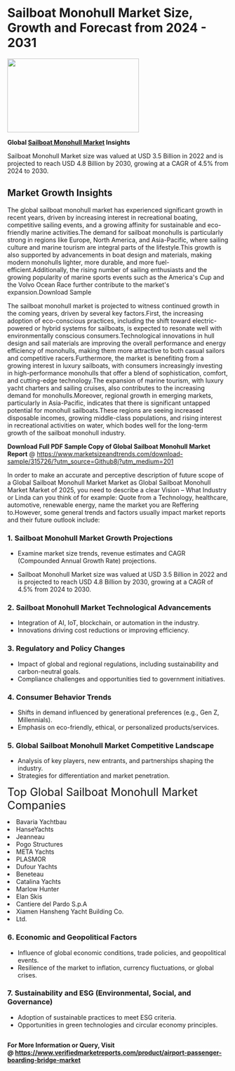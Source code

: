 <H1>Sailboat Monohull Market Size, Growth and Forecast from 2024 - 2031</H1><img class="aligncenter size-medium wp-image-584254" src="https://thirdeyenews.in/wp-content/uploads/2024/09/Global-Market-Research-300x168.jpeg" alt="" width="300" height="168" /><p><strong>Global&nbsp;<a href="https://www.marketsizeandtrends.com/download-sample/315726/?utm_source=Github8j?utm_medium=201">Sailboat Monohull Market</a> Insights</strong></p><p>Sailboat Monohull Market size was valued at USD 3.5 Billion in 2022 and is projected to reach USD 4.8 Billion by 2030, growing at a CAGR of 4.5% from 2024 to 2030.</p><p><h2>Market Growth Insights</h2> <p>The global sailboat monohull market has experienced significant growth in recent years, driven by increasing interest in recreational boating, competitive sailing events, and a growing affinity for sustainable and eco-friendly marine activities.The demand for sailboat monohulls is particularly strong in regions like Europe, North America, and Asia-Pacific, where sailing culture and marine tourism are integral parts of the lifestyle.This growth is also supported by advancements in boat design and materials, making modern monohulls lighter, more durable, and more fuel-efficient.Additionally, the rising number of sailing enthusiasts and the growing popularity of marine sports events such as the America's Cup and the Volvo Ocean Race further contribute to the market's expansion.Download Sample </p> <p>The sailboat monohull market is projected to witness continued growth in the coming years, driven by several key factors.First, the increasing adoption of eco-conscious practices, including the shift toward electric-powered or hybrid systems for sailboats, is expected to resonate well with environmentally conscious consumers.Technological innovations in hull design and sail materials are improving the overall performance and energy efficiency of monohulls, making them more attractive to both casual sailors and competitive racers.Furthermore, the market is benefiting from a growing interest in luxury sailboats, with consumers increasingly investing in high-performance monohulls that offer a blend of sophistication, comfort, and cutting-edge technology.The expansion of marine tourism, with luxury yacht charters and sailing cruises, also contributes to the increasing demand for monohulls.Moreover, regional growth in emerging markets, particularly in Asia-Pacific, indicates that there is significant untapped potential for monohull sailboats.These regions are seeing increased disposable incomes, growing middle-class populations, and rising interest in recreational activities on water, which bodes well for the long-term growth of the sailboat monohull industry.</p><p><span class=""><strong>Download Full PDF Sample Copy of Global Sailboat Monohull Market Report</strong> @ <a href="https://www.marketsizeandtrends.com/download-sample/315726/?utm_source=Github8j?utm_medium=201" target="_blank">https://www.marketsizeandtrends.com/download-sample/315726/?utm_source=Github8j?utm_medium=201</a></span></p><p>In order to make an accurate and perceptive description of future scope of a Global&nbsp;Sailboat Monohull Market Market as Global&nbsp;Sailboat Monohull Market Market of 2025, you need to describe a clear Vision &ndash; What Industry or Linda can you think of for example: Quote from a Technology, healthcare, automotive, renewable energy, name the market you are Reffering to.However, some general trends and factors usually impact market reports and their future outlook include:</p><h3>1.&nbsp;<strong>Sailboat Monohull Market Growth Projections</strong></h3><ul><li>Examine market size trends, revenue estimates and CAGR (Compounded Annual Growth Rate) projections.</li><li><p>Sailboat Monohull Market size was valued at USD 3.5 Billion in 2022 and is projected to reach USD 4.8 Billion by 2030, growing at a CAGR of 4.5% from 2024 to 2030.</p></li></ul><h3>2.&nbsp;<strong>Sailboat Monohull Market Technological Advancements</strong></h3><ul><li>Integration of AI, IoT, blockchain, or automation in the industry.</li><li>Innovations driving cost reductions or improving efficiency.</li></ul><h3>3.&nbsp;<strong>Regulatory and Policy Changes</strong></h3><ul><li>Impact of global and regional regulations, including sustainability and carbon-neutral goals.</li><li>Compliance challenges and opportunities tied to government initiatives.</li></ul><h3>4.&nbsp;<strong>Consumer Behavior Trends</strong></h3><ul><li>Shifts in demand influenced by generational preferences (e.g., Gen Z, Millennials).</li><li>Emphasis on eco-friendly, ethical, or personalized products/services.</li></ul><h3>5.&nbsp;<strong>Global Sailboat Monohull Market Competitive Landscape</strong></h3><ul><li>Analysis of key players, new entrants, and partnerships shaping the industry.</li><li>Strategies for differentiation and market penetration.</li></ul><p data-pm-slice="1 1 []"><span style="color: inherit; font-family: inherit; font-size: 25px;">Top Global Sailboat Monohull Market Companies</span></p><div class="" data-test-id=""><p><li>Bavaria Yachtbau</li><li> HanseYachts</li><li> Jeanneau</li><li> Pogo Structures</li><li> META Yachts</li><li> PLASMOR</li><li> Dufour Yachts</li><li> Beneteau</li><li> Catalina Yachts</li><li> Marlow Hunter</li><li> Elan Skis</li><li> Cantiere del Pardo S.p.A</li><li> Xiamen Hansheng Yacht Building Co.</li><li>Ltd.</li></p></div><h3>6.&nbsp;<strong>Economic and Geopolitical Factors</strong></h3><ul><li>Influence of global economic conditions, trade policies, and geopolitical events.</li><li>Resilience of the market to inflation, currency fluctuations, or global crises.</li></ul><h3>7.&nbsp;<strong>Sustainability and ESG (Environmental, Social, and Governance)</strong></h3><ul><li>Adoption of sustainable practices to meet ESG criteria.</li><li>Opportunities in green technologies and circular economy principles.</li></ul><h2><strong style="font-size: 14px;">For More Information or Query, Visit @&nbsp;</strong><a style="background-color: #ffffff; font-size: 14px;" href="https://www.marketsizeandtrends.com/report/sailboat-monohull-market/" target="_blank">https://www.verifiedmarketreports.com/product/airport-passenger-boarding-bridge-market</a></h2>